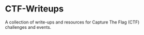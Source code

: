 # CTF-Writeups
A collection of write-ups and resources for Capture The Flag (CTF) challenges and events.
